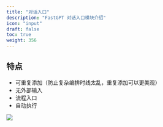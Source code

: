 ```yaml
---
title: "对话入口"
description: "FastGPT 对话入口模块介绍"
icon: "input"
draft: false
toc: true
weight: 356
---
```


## 特点

- 可重复添加（防止复杂编排时线太乱，重复添加可以更美观）
- 无外部输入
- 流程入口
- 自动执行

![](/imgs/chatinput.png)
